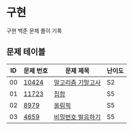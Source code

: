 # 구현 <Implement>
구현 백준 문제 풀이 기록
## 문제 테이블
| ID | 문제 번호                                          | 문제 제목                                                                                          | 난이도 |
|----|------------------------------------------------|------------------------------------------------------------------------------------------------|-----|
| 00 | [10424](https://www.acmicpc.net/problem/10424) | [알고리즘 기말고사](https://github.com/MillPRE/Baekjoon-Algorithm/blob/master/implement/10424/main.py) | S2  |
| 01 | [11723](https://www.acmicpc.net/problem/11723) | [집합](https://github.com/MillPRE/Baekjoon-Algorithm/blob/master/implement/11723/main.py)        | S5  |
| 02 | [8979](https://www.acmicpc.net/problem/8979)   | [올림픽](https://github.com/MillPRE/Baekjoon-Algorithm/blob/master/implement/8979/main.py)        | S5  |
| 03 | [4659](https://www.acmicpc.net/problem/4659)   | [비밀번호 발음하기](https://github.com/MillPRE/Baekjoon-Algorithm/blob/master/implement/4659/main.py)  | S5  |